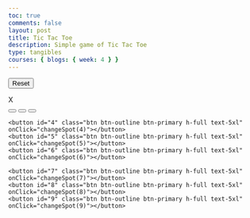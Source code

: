 ```yaml
---
toc: true
comments: false
layout: post
title: Tic Tac Toe
description: Simple game of Tic Tac Toe
type: tangibles
courses: { blogs: { week: 4 } }
---
```


<button class="btn btn-primary" onclick="resetBoard()">Reset</button>

<div id="turn" class="grid h-20 card bg-base-300 rounded-box place-items-center text-5xl mb-2 bg-accent">X</div>

<div id="board" class="grid grid-cols-3 grid-rows-3 pb-4">
    <button id="1" class="btn btn-outline btn-primary h-48 text-5xl" onClick="changeSpot(1)"></button>  
    <button id="2" class="btn btn-outline btn-primary h-full text-5xl" onClick="changeSpot(2)"></button>  
    <button id="3" class="btn btn-outline btn-primary h-full text-5xl" onClick="changeSpot(3)"></button>

    <button id="4" class="btn btn-outline btn-primary h-full text-5xl" onClick="changeSpot(4)"></button>
    <button id="5" class="btn btn-outline btn-primary h-full text-5xl" onClick="changeSpot(5)"></button>
    <button id="6" class="btn btn-outline btn-primary h-full text-5xl" onClick="changeSpot(6)"></button>

    <button id="7" class="btn btn-outline btn-primary h-full text-5xl" onClick="changeSpot(7)"></button>
    <button id="8" class="btn btn-outline btn-primary h-full text-5xl" onClick="changeSpot(8)"></button>
    <button id="9" class="btn btn-outline btn-primary h-full text-5xl" onClick="changeSpot(9)"></button>

</div>

<script>
const Board = {
  1: document.getElementById("1"),
  2: document.getElementById("2"),
  3: document.getElementById("3"),
  4: document.getElementById("4"),
  5: document.getElementById("5"),
  6: document.getElementById("6"),
  7: document.getElementById("7"),
  8: document.getElementById("8"),
  9: document.getElementById("9"),
  "canChange": true,
  "turn": "X",
  alternateTurn() {
    if (this.turn == "X") {
      this.turn = "O" 
      document.getElementById("turn").innerText = "O"
      return;
    }
    this.turn = "X"
    document.getElementById("turn").innerText = "X"
    return;
  }
}

function resetBoard() {
  for (const [key, spot] of Object.entries(Board)) {
    if (isNaN(key)) continue;

    spot.innerText = ""
    spot.classList.add("btn-outline")
  }
  Board.turn = "X";
  document.getElementById("turn").innerText = "X";
  Board.canChange = true;
};

function changeSpot(spot) {
  if (!Board.canChange) return;
  if (Board[spot].innerText == "") {
    Board[spot].innerText = Board.turn
    checkForWin()
    return;
  }
  return;
}

function checkForWin () {
  if (Board[1].innerText === Board.turn && Board[2].innerText === Board.turn  && Board[3].innerText === Board.turn) {
    Board[1].classList.remove("btn-outline")
    Board[2].classList.remove("btn-outline")
    Board[3].classList.remove("btn-outline")
    document.getElementById("turn").innerText = `${Board.turn} Wins!!`
    Board.canChange = false
    return;
  }
  if (Board[4].innerText === Board.turn && Board[5].innerText === Board.turn  && Board[6].innerText === Board.turn) {
    Board[4].classList.remove("btn-outline")
    Board[5].classList.remove("btn-outline")
    Board[6].classList.remove("btn-outline")
    document.getElementById("turn").innerText = `${Board.turn} Wins!!`
    Board.canChange = false
    return;
  }
  if (Board[7].innerText === Board.turn && Board[8].innerText === Board.turn  && Board[9].innerText === Board.turn) {
    Board[7].classList.remove("btn-outline")
    Board[8].classList.remove("btn-outline")
    Board[9].classList.remove("btn-outline")
    document.getElementById("turn").innerText = `${Board.turn} Wins!!`
    Board.canChange = false
    return;
  }
  if (Board[1].innerText === Board.turn && Board[4].innerText === Board.turn  && Board[7].innerText === Board.turn) {
    Board[1].classList.remove("btn-outline")
    Board[4].classList.remove("btn-outline")
    Board[7].classList.remove("btn-outline")
    document.getElementById("turn").innerText = `${Board.turn} Wins!!`
    Board.canChange = false
    return;
  }
  if (Board[2].innerText === Board.turn && Board[5].innerText === Board.turn  && Board[8].innerText === Board.turn) {
    Board[2].classList.remove("btn-outline")
    Board[5].classList.remove("btn-outline")
    Board[8].classList.remove("btn-outline")
    document.getElementById("turn").innerText = `${Board.turn} Wins!!`
    Board.canChange = false
    return;
  }
  if (Board[3].innerText === Board.turn && Board[6].innerText === Board.turn  && Board[9].innerText === Board.turn) {
    Board[3].classList.remove("btn-outline")
    Board[6].classList.remove("btn-outline")
    Board[9].classList.remove("btn-outline")
    document.getElementById("turn").innerText = `${Board.turn} Wins!!`
    Board.canChange = false
    return;
  }
  if (Board[1].innerText === Board.turn && Board[5].innerText === Board.turn  && Board[9].innerText === Board.turn) {
    Board[1].classList.remove("btn-outline")
    Board[5].classList.remove("btn-outline")
    Board[9].classList.remove("btn-outline")
    document.getElementById("turn").innerText = `${Board.turn} Wins!!`
    Board.canChange = false
    return;
  }
  if (Board[3].innerText === Board.turn && Board[5].innerText === Board.turn  && Board[7].innerText === Board.turn) {
    Board[3].classList.remove("btn-outline")
    Board[5].classList.remove("btn-outline")
    Board[7].classList.remove("btn-outline")
    document.getElementById("turn").innerText = `${Board.turn} Wins!!`
    Board.canChange = false
    return;
  }
  for (const [key, spot] of Object.entries(Board)) {
    if (isNaN(key)) continue;
    if (spot.innerText == "") {
      Board.alternateTurn()
      return;
    }
  }
  document.getElementById("turn").innerText = `TIE`
  Board.canChange = false
}

</script>
